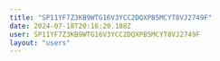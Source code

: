 ```yaml
---
title: "SP11YF7Z3KB9WTG16V3YCC2DQXPB5MCYT8VJ2749F"
date: 2024-07-18T20:16:20.188Z
user: SP11YF7Z3KB9WTG16V3YCC2DQXPB5MCYT8VJ2749F
layout: "users"
---
```

    